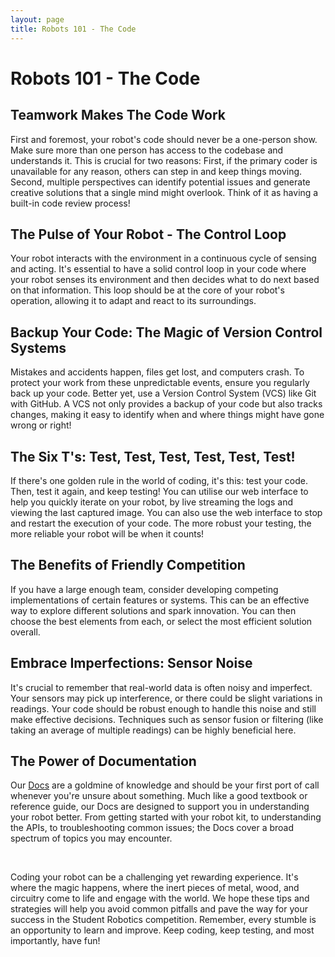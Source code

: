```yaml
---
layout: page
title: Robots 101 - The Code
---
```


# Robots 101 - The Code

## Teamwork Makes The Code Work

First and foremost, your robot's code should never be a one-person show. Make
sure more than one person has access to the codebase and understands it. This is
crucial for two reasons: First, if the primary coder is unavailable for any
reason, others can step in and keep things moving. Second, multiple perspectives
can identify potential issues and generate creative solutions that a single mind
might overlook. Think of it as having a built-in code review process!

## The Pulse of Your Robot - The Control Loop

Your robot interacts with the environment in a continuous cycle of sensing and
acting. It's essential to have a solid control loop in your code where your
robot senses its environment and then decides what to do next based on that
information. This loop should be at the core of your robot's operation, allowing
it to adapt and react to its surroundings.

## Backup Your Code: The Magic of Version Control Systems

Mistakes and accidents happen, files get lost, and computers crash. To protect
your work from these unpredictable events, ensure you regularly back up your
code. Better yet, use a Version Control System (VCS) like Git with GitHub. A VCS not only
provides a backup of your code but also tracks changes, making it easy to
identify when and where things might have gone wrong or right!

## The Six T's: Test, Test, Test, Test, Test, Test!

If there's one golden rule in the world of coding, it's this: test your code.
Then, test it again, and keep testing! You can utilise our web interface to help
you quickly iterate on your robot, by live streaming the logs and viewing
the last captured image. You can also use the web interface to stop and
restart the execution of your code. The more robust your testing, the
more reliable your robot will be when it counts!

## The Benefits of Friendly Competition

If you have a large enough team, consider developing competing implementations
of certain features or systems. This can be an effective way to explore
different solutions and spark innovation. You can then choose the best elements
from each, or select the most efficient solution overall.

## Embrace Imperfections: Sensor Noise

It's crucial to remember that real-world data is often noisy and imperfect.
Your sensors may pick up interference, or there could be slight variations in
readings. Your code should be robust enough to handle this noise and still make
effective decisions. Techniques such as sensor fusion or filtering (like
taking an average of multiple readings) can be highly beneficial here.

## The Power of Documentation

Our [Docs](https://studentrobotics.org/docs) are a goldmine of knowledge and
should be your first port of call whenever you're unsure about something. Much
like a good textbook or reference guide, our Docs are designed to support you in
understanding your robot better. From getting started with your robot kit, to
understanding the APIs, to troubleshooting common issues; the Docs cover a broad
spectrum of topics you may encounter.

<br/>

Coding your robot can be a challenging yet rewarding experience. It's where the
magic happens, where the inert pieces of metal, wood, and circuitry come to life
and engage with the world. We hope these tips and strategies will help you avoid
common pitfalls and pave the way for your success in the Student Robotics
competition. Remember, every stumble is an opportunity to learn and improve.
Keep coding, keep testing, and most importantly, have fun!
